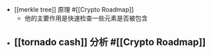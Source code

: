 - [[merkle tree]] 原理 #[[Crypto Roadmap]]
	- 他的主要作用是快速检查一些元素是否被包含
- [[tornado cash]] 分析 #[[Crypto Roadmap]]
	-